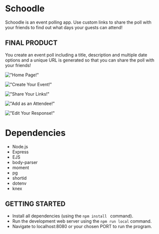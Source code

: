 # Schoodle

Schoodle is an event polling app. Use custom links to share the poll with your friends to find out what days your guests can attend!

## FINAL PRODUCT

You create an event poll including a title, description and multiple date options and a unique URL is generated so that you can share the poll with your friends!

!["Home Page!"]()

!["Create Your Event!"]()

!["Share Your Links!"]()

!["Add as an Attendee!"]()

!["Edit Your Response!"]()


# Dependencies

- Node.js
- Express
- EJS
- body-parser
- moment
- pg
- shortid
- dotenv
- knex

## GETTING STARTED

- Install all dependencies (using the `npm install ` command).
- Run the development web server using the `npm run local` command. 
- Navigate to localhost:8080 or your chosen PORT to run the program.

